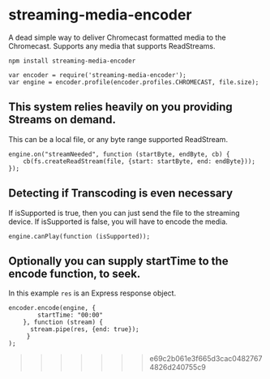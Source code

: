 # streaming-media-encoder

A dead simple way to deliver Chromecast formatted media to the Chromecast. Supports any media that supports ReadStreams.

`npm install streaming-media-encoder`

```
var encoder = require('streaming-media-encoder');
var engine = encoder.profile(encoder.profiles.CHROMECAST, file.size);
```

## This system relies heavily on you providing Streams on demand.
This can be a local file, or any byte range supported ReadStream.

```
engine.on("streamNeeded", function (startByte, endByte, cb) {
    cb(fs.createReadStream(file, {start: startByte, end: endByte}));
});
```

## Detecting if Transcoding is even necessary
If isSupported is true, then you can just send the file to the streaming device.
If isSupported is false, you will have to encode the media.
```
engine.canPlay(function (isSupported));
```

## Optionally you can supply startTime to the encode function, to seek.
In this example `res` is an Express response object.
```
encoder.encode(engine, {
        startTime: "00:00"
    }, function (stream) {
      stream.pipe(res, {end: true});
     }
);
```
>>>>>>> e69c2b061e3f665d3cac04827674826d240755c9
